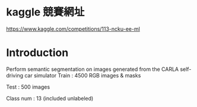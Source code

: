 # kaggle 競賽網址
https://www.kaggle.com/competitions/113-ncku-ee-ml

# Introduction

Perform semantic segmentation on images generated from the CARLA self-driving car simulator
Train : 4500 RGB images & masks

Test : 500 images

Class num : 13 (included unlabeled)

